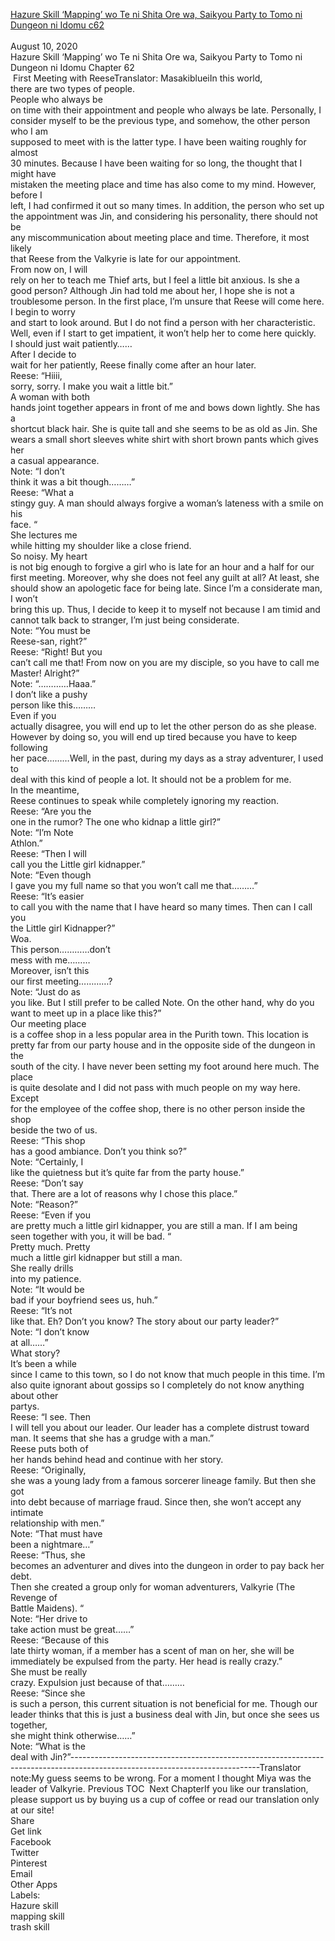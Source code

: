[Hazure Skill ‘Mapping’ wo Te ni Shita Ore wa, Saikyou Party to Tomo ni Dungeon ni Idomu c62](https://masakiblueitranslation.blogspot.com/2020/08/hazure-skill-mapping-wo-te-ni-shita-ore.html)
<br/><br/>
August 10, 2020<br/>
Hazure Skill ‘Mapping’ wo Te ni Shita Ore wa, Saikyou Party to Tomo ni Dungeon ni Idomu Chapter 62<br/>
 First Meeting with ReeseTranslator: MasakiblueiIn this world,<br/>
there are two types of people. <br/>
People who always be<br/>
on time with their appointment and people who always be late. Personally, I<br/>
consider myself to be the previous type, and somehow, the other person who I am<br/>
supposed to meet with is the latter type. I have been waiting roughly for almost<br/>
30 minutes. Because I have been waiting for so long, the thought that I might have<br/>
mistaken the meeting place and time has also come to my mind. However, before I<br/>
left, I had confirmed it out so many times. In addition, the person who set up<br/>
the appointment was Jin, and considering his personality, there should not be<br/>
any miscommunication about meeting place and time. Therefore, it most likely<br/>
that Reese from the Valkyrie is late for our appointment. <br/>
From now on, I will<br/>
rely on her to teach me Thief arts, but I feel a little bit anxious. Is she a<br/>
good person? Although Jin had told me about her, I hope she is not a<br/>
troublesome person. In the first place, I’m unsure that Reese will come here. <br/>
I begin to worry<br/>
and start to look around. But I do not find a person with her characteristic.<br/>
Well, even if I start to get impatient, it won’t help her to come here quickly.<br/>
I should just wait patiently……<br/>
After I decide to<br/>
wait for her patiently, Reese finally come after an hour later. <br/>
Reese: “Hiiii,<br/>
sorry, sorry. I make you wait a little bit.”<br/>
A woman with both<br/>
hands joint together appears in front of me and bows down lightly. She has a<br/>
shortcut black hair. She is quite tall and she seems to be as old as Jin. She<br/>
wears a small short sleeves white shirt with short brown pants which gives her<br/>
a casual appearance. <br/>
Note: “I don’t<br/>
think it was a bit though………”<br/>
Reese: “What a<br/>
stingy guy. A man should always forgive a woman’s lateness with a smile on his<br/>
face. “<br/>
She lectures me<br/>
while hitting my shoulder like a close friend. <br/>
So noisy. My heart<br/>
is not big enough to forgive a girl who is late for an hour and a half for our<br/>
first meeting. Moreover, why she does not feel any guilt at all? At least, she<br/>
should show an apologetic face for being late. Since I’m a considerate man, I won’t<br/>
bring this up. Thus, I decide to keep it to myself not because I am timid and<br/>
cannot talk back to stranger, I’m just being considerate. <br/>
Note: “You must be<br/>
Reese-san, right?”<br/>
Reese: “Right! But you<br/>
can’t call me that! From now on you are my disciple, so you have to call me<br/>
Master! Alright?”<br/>
Note: “…………Haaa.”<br/>
I don’t like a pushy<br/>
person like this………<br/>
Even if you<br/>
actually disagree, you will end up to let the other person do as she please.<br/>
However by doing so, you will end up tired because you have to keep following<br/>
her pace………Well, in the past, during my days as a stray adventurer, I used to<br/>
deal with this kind of people a lot. It should not be a problem for me. <br/>
In the meantime,<br/>
Reese continues to speak while completely ignoring my reaction. <br/>
Reese: “Are you the<br/>
one in the rumor? The one who kidnap a little girl?”<br/>
Note: “I’m Note<br/>
Athlon.”<br/>
Reese: “Then I will<br/>
call you the Little girl kidnapper.”<br/>
Note: “Even though<br/>
I gave you my full name so that you won’t call me that………”<br/>
Reese: “It’s easier<br/>
to call you with the name that I have heard so many times. Then can I call you<br/>
the Little girl Kidnapper?”<br/>
Woa. <br/>
This person…………don’t<br/>
mess with me………<br/>
Moreover, isn’t this<br/>
our first meeting…………?<br/>
Note: “Just do as<br/>
you like. But I still prefer to be called Note. On the other hand, why do you<br/>
want to meet up in a place like this?”<br/>
Our meeting place<br/>
is a coffee shop in a less popular area in the Purith town. This location is<br/>
pretty far from our party house and in the opposite side of the dungeon in the<br/>
south of the city. I have never been setting my foot around here much. The place<br/>
is quite desolate and I did not pass with much people on my way here. Except<br/>
for the employee of the coffee shop, there is no other person inside the shop<br/>
beside the two of us. <br/>
Reese: “This shop<br/>
has a good ambiance. Don’t you think so?”<br/>
Note: “Certainly, I<br/>
like the quietness but it’s quite far from the party house.”<br/>
Reese: “Don’t say<br/>
that. There are a lot of reasons why I chose this place.”<br/>
Note: “Reason?”<br/>
Reese: “Even if you<br/>
are pretty much a little girl kidnapper, you are still a man. If I am being<br/>
seen together with you, it will be bad. “<br/>
Pretty much. Pretty<br/>
much a little girl kidnapper but still a man. <br/>
She really drills<br/>
into my patience. <br/>
Note: “It would be<br/>
bad if your boyfriend sees us, huh.”<br/>
Reese: “It’s not<br/>
like that. Eh? Don’t you know? The story about our party leader?”<br/>
Note: “I don’t know<br/>
at all……”<br/>
What story?<br/>
It’s been a while<br/>
since I came to this town, so I do not know that much people in this time. I’m<br/>
also quite ignorant about gossips so I completely do not know anything about other<br/>
partys. <br/>
Reese: “I see. Then<br/>
I will tell you about our leader. Our leader has a complete distrust toward<br/>
man. It seems that she has a grudge with a man.”<br/>
Reese puts both of<br/>
her hands behind head and continue with her story. <br/>
Reese: “Originally,<br/>
she was a young lady from a famous sorcerer lineage family. But then she got<br/>
into debt because of marriage fraud. Since then, she won’t accept any intimate<br/>
relationship with men.”<br/>
Note: “That must have<br/>
been a nightmare…”<br/>
Reese: “Thus, she<br/>
becomes an adventurer and dives into the dungeon in order to pay back her debt.<br/>
Then she created a group only for woman adventurers, Valkyrie (The Revenge of<br/>
Battle Maidens). “<br/>
Note: “Her drive to<br/>
take action must be great……”<br/>
Reese: “Because of this<br/>
late thirty woman, if a member has a scent of man on her, she will be<br/>
immediately be expulsed from the party. Her head is really crazy.”<br/>
She must be really<br/>
crazy. Expulsion just because of that………<br/>
Reese: “Since she<br/>
is such a person, this current situation is not beneficial for me. Though our<br/>
leader thinks that this is just a business deal with Jin, but once she sees us together,<br/>
she might think otherwise……”<br/>
Note: “What is the<br/>
deal with Jin?”-----------------------------------------------------------------------------------------------------------------------------Translator note:My guess seems to be wrong. For a moment I thought Miya was the leader of Valkyrie. Previous TOC  Next ChapterIf you like our translation, please support us by buying us a cup of coffee or read our translation only at our site!<br/>
Share<br/>
Get link<br/>
Facebook<br/>
Twitter<br/>
Pinterest<br/>
Email<br/>
Other Apps<br/>
Labels:<br/>
Hazure skill<br/>
mapping skill<br/>
trash skill<br/>
